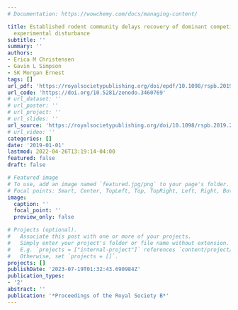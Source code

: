 ```yaml
---
# Documentation: https://wowchemy.com/docs/managing-content/

title: Established rodent community delays recovery of dominant competitor following
  experimental disturbance
subtitle: ''
summary: ''
authors:
- Erica M Christensen
- Gavin L Simpson
- SK Morgan Ernest
tags: []
url_pdf: 'https://royalsocietypublishing.org/doi/epdf/10.1098/rspb.2019.2269'
url_code: 'https://doi.org/10.5281/zenodo.3460769'
# url_dataset: ''
# url_poster: ''
# url_project: ''
# url_slides: ''
url_source: 'https://royalsocietypublishing.org/doi/10.1098/rspb.2019.2269'
# url_video: ''
categories: []
date: '2019-01-01'
lastmod: 2022-04-26T13:19:14-04:00
featured: false
draft: false

# Featured image
# To use, add an image named `featured.jpg/png` to your page's folder.
# Focal points: Smart, Center, TopLeft, Top, TopRight, Left, Right, BottomLeft, Bottom, BottomRight.
image:
  caption: ''
  focal_point: ''
  preview_only: false

# Projects (optional).
#   Associate this post with one or more of your projects.
#   Simply enter your project's folder or file name without extension.
#   E.g. `projects = ["internal-project"]` references `content/project/deep-learning/index.md`.
#   Otherwise, set `projects = []`.
projects: []
publishDate: '2023-07-19T01:32:43.690984Z'
publication_types:
- '2'
abstract: ''
publication: '*Proceedings of the Royal Society B*'
---
```

